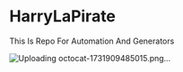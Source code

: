 # HarryLaPirate

This Is Repo For Automation And Generators

![Uploading octocat-1731909485015.png…]()
